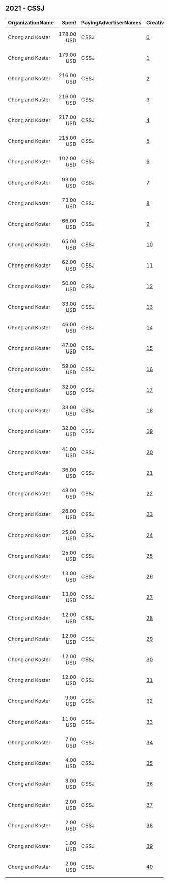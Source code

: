 ## 2021 - CSSJ 
|OrganizationName|Spent|PayingAdvertiserNames|CreativeUrls|Impressions|Genders|AgeBrackets|CountryCodes|BillingAddresses|CandidateBallotInformation|
|:---|---:|:---|:---|---:|:---|:---|:---|:---|:---|
|Chong and Koster|178.00 USD|CSSJ|[0](https://www.snap.com/political-ads/asset/465fc2c3f3216759cfad74c3cd7c43246127070312d06431c84634913e8ff541?mediaType=png)|48,884||18+||"1640 Rhode Island Ave. NW, Suite 600,Washington,20036,US"||
|Chong and Koster|179.00 USD|CSSJ|[1](https://www.snap.com/political-ads/asset/465fc2c3f3216759cfad74c3cd7c43246127070312d06431c84634913e8ff541?mediaType=png)|25,813||18+|united states|"1640 Rhode Island Ave. NW, Suite 600,Washington,20036,US"||
|Chong and Koster|216.00 USD|CSSJ|[2](https://www.snap.com/political-ads/asset/2c3e61df044750832a0d8c508b7204b18147430980939c1600a9c10f0ef3c72b?mediaType=png)|23,512||18+|united states|"1640 Rhode Island Ave. NW, Suite 600,Washington,20036,US"||
|Chong and Koster|216.00 USD|CSSJ|[3](https://www.snap.com/political-ads/asset/51aa392fe7f1869e212eacf3dd8b63d93029e294b64dd34a27615f813c6fd093?mediaType=png)|23,369||18+|united states|"1640 Rhode Island Ave. NW, Suite 600,Washington,20036,US"||
|Chong and Koster|217.00 USD|CSSJ|[4](https://www.snap.com/political-ads/asset/60d9b2bacd20f9bed965effe5e151cdf63aa19953b5198ed5de1d10bef704b8b?mediaType=png)|22,007||18+|united states|"1640 Rhode Island Ave. NW, Suite 600,Washington,20036,US"||
|Chong and Koster|215.00 USD|CSSJ|[5](https://www.snap.com/political-ads/asset/31016e5987f59798533f000c63d71254a915eb562930efc9e7d55248cb97ae3f?mediaType=png)|21,616||18+|united states|"1640 Rhode Island Ave. NW, Suite 600,Washington,20036,US"||
|Chong and Koster|102.00 USD|CSSJ|[6](https://www.snap.com/political-ads/asset/5f11434ecf48ba0a86be008c9d5067558cf10576d783b8b4c0f790e72d91071b?mediaType=png)|12,250||18+|united states|"1640 Rhode Island Ave. NW, Suite 600,Washington,20036,US"||
|Chong and Koster|93.00 USD|CSSJ|[7](https://www.snap.com/political-ads/asset/ae56e9c1aae38f9a837f5855bb6a463d0cd5b5e439b624f6196a93eebc9e44e5?mediaType=png)|11,348||18+|united states|"1640 Rhode Island Ave. NW, Suite 600,Washington,20036,US"||
|Chong and Koster|73.00 USD|CSSJ|[8](https://www.snap.com/political-ads/asset/5f11434ecf48ba0a86be008c9d5067558cf10576d783b8b4c0f790e72d91071b?mediaType=png)|10,132||18+|united states|"1640 Rhode Island Ave. NW, Suite 600,Washington,20036,US"||
|Chong and Koster|66.00 USD|CSSJ|[9](https://www.snap.com/political-ads/asset/465fc2c3f3216759cfad74c3cd7c43246127070312d06431c84634913e8ff541?mediaType=png)|8,176||18+|united states|"1640 Rhode Island Ave. NW, Suite 600,Washington,20036,US"||
|Chong and Koster|65.00 USD|CSSJ|[10](https://www.snap.com/political-ads/asset/d45fb8c91f53f26fce846bb0d810690819d361ae7cc71b2423393587d92de42b?mediaType=png)|7,984||18+|united states|"1640 Rhode Island Ave. NW, Suite 600,Washington,20036,US"||
|Chong and Koster|62.00 USD|CSSJ|[11](https://www.snap.com/political-ads/asset/186163404a04921e30308c3bd42455954f02cd953119be613d7cd8b8dba40641?mediaType=png)|6,144||18+|united states|"1640 Rhode Island Ave. NW, Suite 600,Washington,20036,US"||
|Chong and Koster|50.00 USD|CSSJ|[12](https://www.snap.com/political-ads/asset/ae56e9c1aae38f9a837f5855bb6a463d0cd5b5e439b624f6196a93eebc9e44e5?mediaType=png)|6,059||18+|united states|"1640 Rhode Island Ave. NW, Suite 600,Washington,20036,US"||
|Chong and Koster|33.00 USD|CSSJ|[13](https://www.snap.com/political-ads/asset/2c3e61df044750832a0d8c508b7204b18147430980939c1600a9c10f0ef3c72b?mediaType=png)|5,699||18+||"1640 Rhode Island Ave. NW, Suite 600,Washington,20036,US"||
|Chong and Koster|46.00 USD|CSSJ|[14](https://www.snap.com/political-ads/asset/b41dec73a5ec8fdcf539061451faed906df2c382493f848827aa73d82722509f?mediaType=png)|5,604||18+|united states|"1640 Rhode Island Ave. NW, Suite 600,Washington,20036,US"||
|Chong and Koster|47.00 USD|CSSJ|[15](https://www.snap.com/political-ads/asset/465fc2c3f3216759cfad74c3cd7c43246127070312d06431c84634913e8ff541?mediaType=png)|5,589||18+|united states|"1640 Rhode Island Ave. NW, Suite 600,Washington,20036,US"||
|Chong and Koster|59.00 USD|CSSJ|[16](https://www.snap.com/political-ads/asset/d573ce3e9889287b48f287752556bae3bfae68bea27575033a7c08a72be85205?mediaType=png)|5,556||18+|united states|"1640 Rhode Island Ave. NW, Suite 600,Washington,20036,US"||
|Chong and Koster|32.00 USD|CSSJ|[17](https://www.snap.com/political-ads/asset/60d9b2bacd20f9bed965effe5e151cdf63aa19953b5198ed5de1d10bef704b8b?mediaType=png)|5,015||18+||"1640 Rhode Island Ave. NW, Suite 600,Washington,20036,US"||
|Chong and Koster|33.00 USD|CSSJ|[18](https://www.snap.com/political-ads/asset/31016e5987f59798533f000c63d71254a915eb562930efc9e7d55248cb97ae3f?mediaType=png)|4,918||18+||"1640 Rhode Island Ave. NW, Suite 600,Washington,20036,US"||
|Chong and Koster|32.00 USD|CSSJ|[19](https://www.snap.com/political-ads/asset/51aa392fe7f1869e212eacf3dd8b63d93029e294b64dd34a27615f813c6fd093?mediaType=png)|4,897||18+||"1640 Rhode Island Ave. NW, Suite 600,Washington,20036,US"||
|Chong and Koster|41.00 USD|CSSJ|[20](https://www.snap.com/political-ads/asset/f7e1de26409bdb19c1a44403a0c583a68b342d8fbd9b6297d7a15d6ded154ddb?mediaType=png)|4,461||18+|united states|"1640 Rhode Island Ave. NW, Suite 600,Washington,20036,US"||
|Chong and Koster|36.00 USD|CSSJ|[21](https://www.snap.com/political-ads/asset/94b9e1223c3400ad228d4707d027b137d2859e28f2e09ed95966ddf61a9baba3?mediaType=png)|4,251||18+|united states|"1640 Rhode Island Ave. NW, Suite 600,Washington,20036,US"||
|Chong and Koster|48.00 USD|CSSJ|[22](https://www.snap.com/political-ads/asset/b71043806f4c990dd15cf964f8a82ad3470ace75c4d5f77a3ceefc74a6623096?mediaType=png)|3,774||18+|united states|"1640 Rhode Island Ave. NW, Suite 600,Washington,20036,US"||
|Chong and Koster|26.00 USD|CSSJ|[23](https://www.snap.com/political-ads/asset/3ed988c713ce510c486eb99eb781e66e999f41a0dd47c6f403b11867b3bff7fc?mediaType=png)|2,999||18+|united states|"1640 Rhode Island Ave. NW, Suite 600,Washington,20036,US"||
|Chong and Koster|25.00 USD|CSSJ|[24](https://www.snap.com/political-ads/asset/088d02d7c1da9164fb0c6b96cb6841b935b73413470a66b7d3b73e9f3b60feb6?mediaType=png)|2,744||18+|united states|"1640 Rhode Island Ave. NW, Suite 600,Washington,20036,US"||
|Chong and Koster|25.00 USD|CSSJ|[25](https://www.snap.com/political-ads/asset/18adacf7c84a2508ad67a8661c5c72157807ae9c671609584cf9b0804b5b15f6?mediaType=png)|2,618||18+|united states|"1640 Rhode Island Ave. NW, Suite 600,Washington,20036,US"||
|Chong and Koster|13.00 USD|CSSJ|[26](https://www.snap.com/political-ads/asset/ae56e9c1aae38f9a837f5855bb6a463d0cd5b5e439b624f6196a93eebc9e44e5?mediaType=png)|2,349||18+||"1640 Rhode Island Ave. NW, Suite 600,Washington,20036,US"||
|Chong and Koster|13.00 USD|CSSJ|[27](https://www.snap.com/political-ads/asset/b71043806f4c990dd15cf964f8a82ad3470ace75c4d5f77a3ceefc74a6623096?mediaType=png)|2,298||18+||"1640 Rhode Island Ave. NW, Suite 600,Washington,20036,US"||
|Chong and Koster|12.00 USD|CSSJ|[28](https://www.snap.com/political-ads/asset/ae56e9c1aae38f9a837f5855bb6a463d0cd5b5e439b624f6196a93eebc9e44e5?mediaType=png)|2,261||18+||"1640 Rhode Island Ave. NW, Suite 600,Washington,20036,US"||
|Chong and Koster|12.00 USD|CSSJ|[29](https://www.snap.com/political-ads/asset/3c0a4907aeff3deb1251177a399f2ec6ff5079f3dc8653330c6a876fe7ab42f6?mediaType=png)|2,151||18+||"1640 Rhode Island Ave. NW, Suite 600,Washington,20036,US"||
|Chong and Koster|12.00 USD|CSSJ|[30](https://www.snap.com/political-ads/asset/3c0a4907aeff3deb1251177a399f2ec6ff5079f3dc8653330c6a876fe7ab42f6?mediaType=png)|2,106||18+||"1640 Rhode Island Ave. NW, Suite 600,Washington,20036,US"||
|Chong and Koster|12.00 USD|CSSJ|[31](https://www.snap.com/political-ads/asset/94b9e1223c3400ad228d4707d027b137d2859e28f2e09ed95966ddf61a9baba3?mediaType=png)|2,040||18+||"1640 Rhode Island Ave. NW, Suite 600,Washington,20036,US"||
|Chong and Koster|9.00 USD|CSSJ|[32](https://www.snap.com/political-ads/asset/d45fb8c91f53f26fce846bb0d810690819d361ae7cc71b2423393587d92de42b?mediaType=png)|1,554||18+||"1640 Rhode Island Ave. NW, Suite 600,Washington,20036,US"||
|Chong and Koster|11.00 USD|CSSJ|[33](https://www.snap.com/political-ads/asset/088d02d7c1da9164fb0c6b96cb6841b935b73413470a66b7d3b73e9f3b60feb6?mediaType=png)|1,484||18+||"1640 Rhode Island Ave. NW, Suite 600,Washington,20036,US"||
|Chong and Koster|7.00 USD|CSSJ|[34](https://www.snap.com/political-ads/asset/a9fb5aea3a5b38c33d72f19aa1e9f7b8647448ee659a46afa513229a6571c86d?mediaType=png)|530||18+||"1640 Rhode Island Ave. NW, Suite 600,Washington,20036,US"||
|Chong and Koster|4.00 USD|CSSJ|[35](https://www.snap.com/political-ads/asset/d573ce3e9889287b48f287752556bae3bfae68bea27575033a7c08a72be85205?mediaType=png)|286||18+||"1640 Rhode Island Ave. NW, Suite 600,Washington,20036,US"||
|Chong and Koster|3.00 USD|CSSJ|[36](https://www.snap.com/political-ads/asset/b41dec73a5ec8fdcf539061451faed906df2c382493f848827aa73d82722509f?mediaType=png)|211||18+||"1640 Rhode Island Ave. NW, Suite 600,Washington,20036,US"||
|Chong and Koster|2.00 USD|CSSJ|[37](https://www.snap.com/political-ads/asset/3ed988c713ce510c486eb99eb781e66e999f41a0dd47c6f403b11867b3bff7fc?mediaType=png)|154||18+||"1640 Rhode Island Ave. NW, Suite 600,Washington,20036,US"||
|Chong and Koster|2.00 USD|CSSJ|[38](https://www.snap.com/political-ads/asset/18adacf7c84a2508ad67a8661c5c72157807ae9c671609584cf9b0804b5b15f6?mediaType=png)|140||18+||"1640 Rhode Island Ave. NW, Suite 600,Washington,20036,US"||
|Chong and Koster|1.00 USD|CSSJ|[39](https://www.snap.com/political-ads/asset/186163404a04921e30308c3bd42455954f02cd953119be613d7cd8b8dba40641?mediaType=png)|128||18+||"1640 Rhode Island Ave. NW, Suite 600,Washington,20036,US"||
|Chong and Koster|2.00 USD|CSSJ|[40](https://www.snap.com/political-ads/asset/f7e1de26409bdb19c1a44403a0c583a68b342d8fbd9b6297d7a15d6ded154ddb?mediaType=png)|126||18+||"1640 Rhode Island Ave. NW, Suite 600,Washington,20036,US"||
